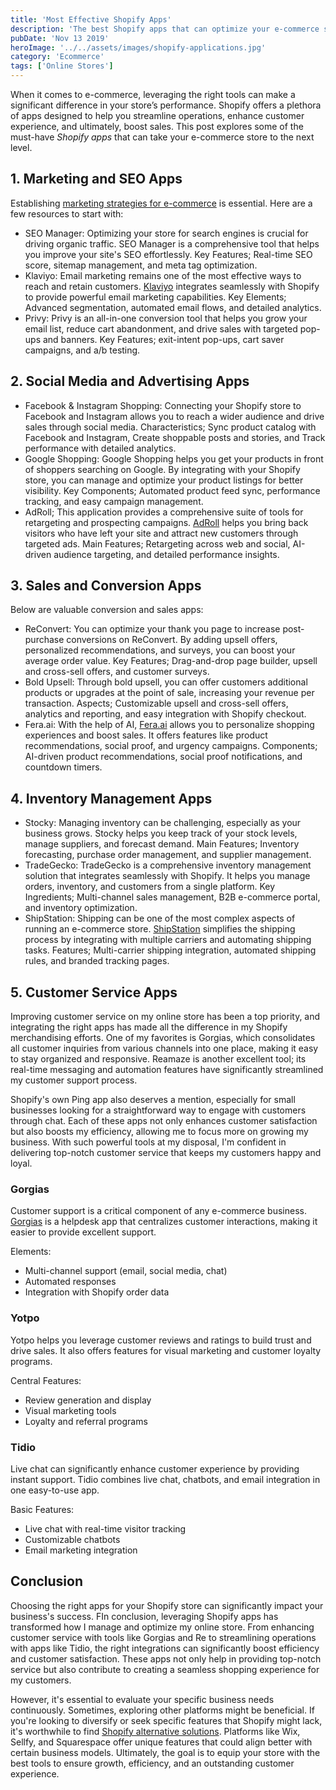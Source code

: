 ```yaml
---
title: 'Most Effective Shopify Apps'
description: 'The best Shopify apps that can optimize your e-commerce store, streamline operations, and increase sales.'
pubDate: 'Nov 13 2019'
heroImage: '../../assets/images/shopify-applications.jpg'
category: 'Ecommerce'
tags: ['Online Stores']
---
```


When it comes to e-commerce, leveraging the right tools can make a significant difference in your store’s performance. Shopify offers a plethora of apps designed to help you streamline operations, enhance customer experience, and ultimately, boost sales. This post explores some of the must-have _Shopify apps_ that can take your e-commerce store to the next level.

## 1. Marketing and SEO Apps

Establishing [marketing strategies for e-commerce](/blog/ecommerce-marketing-tips) is essential. Here are a few resources to start with:

- SEO Manager: Optimizing your store for search engines is crucial for driving organic traffic. SEO Manager is a comprehensive tool that helps you improve your site's SEO effortlessly. Key Features; Real-time SEO score, sitemap management, and meta tag optimization.
- Klaviyo: Email marketing remains one of the most effective ways to reach and retain customers. [Klaviyo](https://www.klaviyo.com) integrates seamlessly with Shopify to provide powerful email marketing capabilities. Key Elements; Advanced segmentation, automated email flows, and detailed analytics.
- Privy: Privy is an all-in-one conversion tool that helps you grow your email list, reduce cart abandonment, and drive sales with targeted pop-ups and banners. Key Features; exit-intent pop-ups, cart saver campaigns, and a/b testing.

## 2. Social Media and Advertising Apps

- Facebook & Instagram Shopping: Connecting your Shopify store to Facebook and Instagram allows you to reach a wider audience and drive sales through social media. Characteristics; Sync product catalog with Facebook and Instagram, Create shoppable posts and stories, and Track performance with detailed analytics.
- Google Shopping: Google Shopping helps you get your products in front of shoppers searching on Google. By integrating with your Shopify store, you can manage and optimize your product listings for better visibility. Key Components; Automated product feed sync, performance tracking, and easy campaign management.
- AdRoll; This application provides a comprehensive suite of tools for retargeting and prospecting campaigns. [AdRoll](https://www.adroll.com) helps you bring back visitors who have left your site and attract new customers through targeted ads. Main Features; Retargeting across web and social, AI-driven audience targeting, and detailed performance insights.

## 3. Sales and Conversion Apps

Below are valuable conversion and sales apps:

- ReConvert: You can optimize your thank you page to increase post-purchase conversions on ReConvert. By adding upsell offers, personalized recommendations, and surveys, you can boost your average order value. Key Features; Drag-and-drop page builder, upsell and cross-sell offers, and customer surveys.
- Bold Upsell: Through bold upsell, you can offer customers additional products or upgrades at the point of sale, increasing your revenue per transaction. Aspects; Customizable upsell and cross-sell offers, analytics and reporting, and easy integration with Shopify checkout.
- Fera.ai: With the help of AI, [Fera.ai](https://www.fera.ai/home) allows you to personalize shopping experiences and boost sales. It offers features like product recommendations, social proof, and urgency campaigns. Components; AI-driven product recommendations, social proof notifications, and countdown timers.

## 4. Inventory Management Apps

- Stocky: Managing inventory can be challenging, especially as your business grows. Stocky helps you keep track of your stock levels, manage suppliers, and forecast demand. Main Features; Inventory forecasting, purchase order management, and supplier management.
- TradeGecko: TradeGecko is a comprehensive inventory management solution that integrates seamlessly with Shopify. It helps you manage orders, inventory, and customers from a single platform. Key Ingredients; Multi-channel sales management, B2B e-commerce portal, and inventory optimization.
- ShipStation: Shipping can be one of the most complex aspects of running an e-commerce store. [ShipStation](https://www.shipstation.com) simplifies the shipping process by integrating with multiple carriers and automating shipping tasks. Features; Multi-carrier shipping integration, automated shipping rules, and branded tracking pages.

## 5. Customer Service Apps

Improving customer service on my online store has been a top priority, and integrating the right apps has made all the difference in my Shopify merchandising efforts. One of my favorites is Gorgias, which consolidates all customer inquiries from various channels into one place, making it easy to stay organized and responsive. Reamaze is another excellent tool; its real-time messaging and automation features have significantly streamlined my customer support process.

Shopify's own Ping app also deserves a mention, especially for small businesses looking for a straightforward way to engage with customers through chat. Each of these apps not only enhances customer satisfaction but also boosts my efficiency, allowing me to focus more on growing my business. With such powerful tools at my disposal, I'm confident in delivering top-notch customer service that keeps my customers happy and loyal.

### Gorgias

Customer support is a critical component of any e-commerce business. [Gorgias](https://www.gorgias.com) is a helpdesk app that centralizes customer interactions, making it easier to provide excellent support.

Elements:

- Multi-channel support (email, social media, chat)
- Automated responses
- Integration with Shopify order data

### Yotpo

Yotpo helps you leverage customer reviews and ratings to build trust and drive sales. It also offers features for visual marketing and customer loyalty programs.

Central Features:

- Review generation and display
- Visual marketing tools
- Loyalty and referral programs

### Tidio

Live chat can significantly enhance customer experience by providing instant support. Tidio combines live chat, chatbots, and email integration in one easy-to-use app.

Basic Features:

- Live chat with real-time visitor tracking
- Customizable chatbots
- Email marketing integration

## Conclusion

Choosing the right apps for your Shopify store can significantly impact your business's success. FIn conclusion, leveraging Shopify apps has transformed how I manage and optimize my online store. From enhancing customer service with tools like Gorgias and Re to streamlining operations with apps like Tidio, the right integrations can significantly boost efficiency and customer satisfaction. These apps not only help in providing top-notch service but also contribute to creating a seamless shopping experience for my customers.

However, it's essential to evaluate your specific business needs continuously. Sometimes, exploring other platforms might be beneficial. If you're looking to diversify or seek specific features that Shopify might lack, it's worthwhile to find [Shopify alternative solutions](/blog/shopify-alternatives). Platforms like Wix, Sellfy, and Squarespace offer unique features that could align better with certain business models. Ultimately, the goal is to equip your store with the best tools to ensure growth, efficiency, and an outstanding customer experience.
